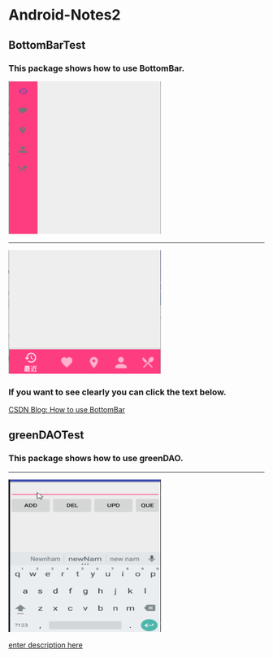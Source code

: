 # Android-Notes2

## BottomBarTest
### This package shows  how to use BottomBar.

<img src="bottombar1.gif" width="300px" height="300px"/>

----

<img src="bottombar2.gif" width="300px"/>

### If you want to see clearly you can click the text below.
[CSDN Blog: How to use BottomBar][1]


## greenDAOTest
### This package shows how to use greenDAO.

-----

<img src="greendao.gif" width="300px" height="300px"/>


[enter description here][2]


  [1]: http://blog.csdn.net/fessible_max/article/details/72802977
  [2]: http://blog.csdn.net/fessible_max/article/details/72854089
